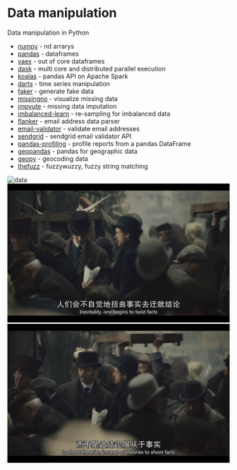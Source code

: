 # Data manipulation

Data manipulation in Python 

- [numpy](https://numpy.org/doc/) - nd arrarys
- [pandas](https://pandas.pydata.org/docs/) - dataframes 
- [vaex](https://docs.vaex.io/en/latest/index.html) - out of core dataframes 
- [dask](https://docs.dask.org/en/latest/) - multi core and distributed parallel execution
- [koalas](https://koalas.readthedocs.io/en/latest/) - pandas API on Apache Spark
- [darts](https://unit8co.github.io/darts/) - time series manipulation
- [faker](https://faker.readthedocs.io/en/stable/) - generate fake data
- [missingno](https://github.com/ResidentMario/missingno) - visualize missing data
- [impyute](https://github.com/eltonlaw/impyute) - missing data imputation
- [imbalanced-learn](https://imbalanced-learn.org/stable/) - re-sampling for imbalanced data
- [flanker](https://github.com/mailgun/flanker) - email address data parser
- [email-validator](https://github.com/JoshData/python-email-validator) - validate email addresses
- [sendgrid](https://sendgrid.com/solutions/email-api/email-address-validation-api/) - sendgrid email validator API
- [pandas-profiling](https://github.com/pandas-profiling/pandas-profiling) - profile reports from a pandas DataFrame
- [geopandas](https://github.com/geopandas/geopandas) - pandas for geographic data
- [geopy](https://github.com/geopy/geopy) - geocoding data
- [thefuzz](https://github.com/seatgeek/thefuzz) - fuzzywuzzy, fuzzy string matching

![data](https://github.com/boyuan-li/BL-data-manipulation/blob/master/photos/1.png)
![data](https://github.com/boyuan-li/BL-data-manipulation/blob/master/photos/2.png)
![data](https://github.com/boyuan-li/BL-data-manipulation/blob/master/photos/3.png)
